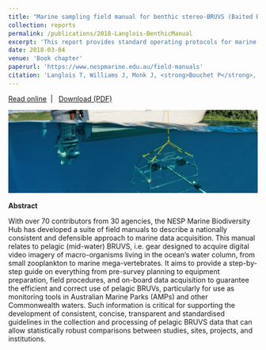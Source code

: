 ```yaml
---
title: "Marine sampling field manual for benthic stereo-BRUVS (Baited Remote Underwater Videos)"
collection: reports
permalink: /publications/2018-Langlois-BenthicManual
excerpt: 'This report provides standard operating protocols for marine sampling using benthic stereo-BRUVS (baited remote underwater video systems). We offer a step-by-step guide on everything from pre-survey planning to equipment preparation, field procedures, and on-board data acquisition - in an effort to develop consistent and transparent guidelines that can support standardisation across sites, studies and institutions.'
date: 2018-03-04  
venue: 'Book chapter'
paperurl: 'https://www.nespmarine.edu.au/field-manuals'
citation: 'Langlois T, Williams J, Monk J, <strong>Bouchet P</strong>, Currey L, Goetze J, Harasti D, Huveneers C, Lerodiaconou D, Malcolm H, Whitmarsh S. 2018. Marine sampling field manual for pelagic BRUVS (Baited Remote Underwater Videos). <em>In:</em> Field Manuals for Marine Sampling to Monitor Australian Waters. National Environmental Science Programme (NESP), pp 82-104.'
---
```

<i class="fa fa-link" aria-hidden="true"></i> <a href="https://www.nespmarine.edu.au/field-manuals"> Read online</a> &nbsp;<span>&#124;</span> &nbsp;<i class="fa fa-file-pdf-o" aria-hidden="true"></i> <a href="https://phbouchet.github.io/files/Langlois-2018-BBRUV-Manual.pdf">  Download (PDF)</a>

<img src='/images/Langlois2018-BenthicManual-hero.jpg'>
<br>

<strong>Abstract</strong>

With over 70 contributors from 30 agencies, the NESP Marine Biodiversity Hub has developed a suite of field manuals to describe a nationally consistent and defensible approach to marine data acquisition. This manual relates to pelagic (mid-water) BRUVS, i.e. gear designed to acquire digital video imagery of macro-organisms living in the ocean’s water column, from small zooplankton to marine mega-vertebrates. It aims to provide a step-by-step guide on everything from pre-survey planning to equipment preparation, field procedures, and on-board data acquisition to guarantee the efficient and correct use of pelagic BRUVs, particularly for use as monitoring tools in Australian Marine Parks (AMPs) and other Commonwealth waters. Such information is critical for supporting the development of consistent, concise, transparent and standardised guidelines in the collection and processing of pelagic BRUVS data that can allow statistically robust comparisons between studies, sites, projects, and institutions.
